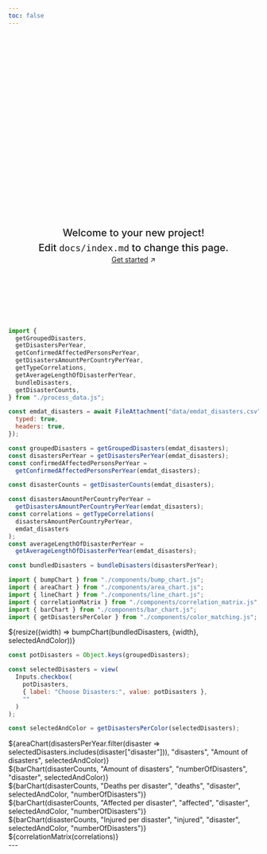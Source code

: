 ```yaml
---
toc: false
---
```


<style>

.hero {
  display: flex;
  flex-direction: column;
  align-items: center;
  font-family: var(--sans-serif);
  margin: 4rem 0 8rem;
  text-wrap: balance;
  text-align: center;
}

.hero h1 {
  margin: 2rem 0;
  max-width: none;
  font-size: 14vw;
  font-weight: 900;
  line-height: 1;
  background: linear-gradient(30deg, var(--theme-foreground-focus), currentColor);
  -webkit-background-clip: text;
  -webkit-text-fill-color: transparent;
  background-clip: text;
}

.hero h2 {
  margin: 0;
  max-width: 34em;
  font-size: 20px;
  font-style: initial;
  font-weight: 500;
  line-height: 1.5;
  color: var(--theme-foreground-muted);
}

@media (min-width: 640px) {
  .hero h1 {
    font-size: 90px;
  }
}

</style>

<div class="hero">
  <h1>Hello, Observable Framework</h1>
  <h2>Welcome to your new project! Edit&nbsp;<code style="font-size: 90%;">docs/index.md</code> to change this page.</h2>
  <a href="https://observablehq.com/framework/getting-started" target="_blank">Get started<span style="display: inline-block; margin-left: 0.25rem;">↗︎</span></a>
</div>

```js
import {
  getGroupedDisasters,
  getDisastersPerYear,
  getConfirmedAffectedPersonsPerYear,
  getDisastersAmountPerCountryPerYear,
  getTypeCorrelations,
  getAverageLengthOfDisasterPerYear,
  bundleDisasters,
  getDisasterCounts,
} from "./process_data.js";

const emdat_disasters = await FileAttachment("data/emdat_disasters.csv").csv({
  typed: true,
  headers: true,
});

const groupedDisasters = getGroupedDisasters(emdat_disasters);
const disastersPerYear = getDisastersPerYear(emdat_disasters);
const confirmedAffectedPersonsPerYear =
  getConfirmedAffectedPersonsPerYear(emdat_disasters);

const disasterCounts = getDisasterCounts(emdat_disasters);

const disastersAmountPerCountryPerYear =
  getDisastersAmountPerCountryPerYear(emdat_disasters);
const correlations = getTypeCorrelations(
  disastersAmountPerCountryPerYear,
  emdat_disasters
);
const averageLengthOfDisasterPerYear =
  getAverageLengthOfDisasterPerYear(emdat_disasters);
```

```js
const bundledDisasters = bundleDisasters(disastersPerYear);
```

```js
import { bumpChart } from "./components/bump_chart.js";
import { areaChart } from "./components/area_chart.js";
import { lineChart } from "./components/line_chart.js";
import { correlationMatrix } from "./components/correlation_matrix.js";
import { barChart } from "./components/bar_chart.js";
import { getDisastersPerColor } from "./components/color_matching.js";
```

<div class="grid">
    <div class="card">
        ${resize((width) => bumpChart(bundledDisasters, {width}, selectedAndColor))}
    </div>
</div>

```js
const potDisasters = Object.keys(groupedDisasters);

const selectedDisasters = view(
  Inputs.checkbox(
    potDisasters,
    { label: "Choose Disasters:", value: potDisasters },
    ""
  )
);
```

```js
const selectedAndColor = getDisastersPerColor(selectedDisasters);
```

<div class="grid grid-cols-2">
    <div class="card">
        ${areaChart(disastersPerYear.filter(disaster => selectedDisasters.includes(disaster["disaster"])),
            "disasters", "Amount of disasters", selectedAndColor)}
    </div>
</div>

<div class="grid grid-cols-2" style="grid-auto-rows: 600px;">
  <div class="card">
    ${barChart(disasterCounts, "Amount of disasters", "numberOfDisasters", "disaster", selectedAndColor)}
  </div>
</div>

<div class="grid grid-cols-2" style="grid-auto-rows: 600px;">
  <div class="card">
    ${barChart(disasterCounts, "Deaths per disaster", "deaths", "disaster", selectedAndColor, "numberOfDisasters")}
  </div>
</div>

<div class="grid grid-cols-2" style="grid-auto-rows: 600px;">
  <div class="card">
    ${barChart(disasterCounts, "Affected per disaster", "affected", "disaster", selectedAndColor, "numberOfDisasters")}
  </div>
</div>

<div class="grid grid-cols-2" style="grid-auto-rows: 600px;">
  <div class="card">
    ${barChart(disasterCounts, "Injured per disaster", "injured", "disaster", selectedAndColor, "numberOfDisasters")}
  </div>
</div>

<div class="grid grid-cols-2" style="grid-auto-rows: 600px;">
  <div class="card">
    ${correlationMatrix(correlations)}
  </div>
</div>
---
